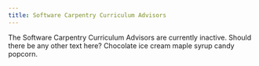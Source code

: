 ```yaml
---
title: Software Carpentry Curriculum Advisors 
---
```


The Software Carpentry Curriculum Advisors are currently inactive.  Should there be any other text here?  Chocolate ice cream maple syrup candy popcorn.